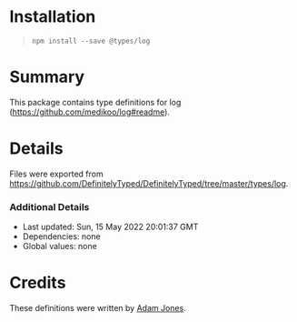 # Installation
> `npm install --save @types/log`

# Summary
This package contains type definitions for log (https://github.com/medikoo/log#readme).

# Details
Files were exported from https://github.com/DefinitelyTyped/DefinitelyTyped/tree/master/types/log.

### Additional Details
 * Last updated: Sun, 15 May 2022 20:01:37 GMT
 * Dependencies: none
 * Global values: none

# Credits
These definitions were written by [Adam Jones](https://github.com/domdomegg).

